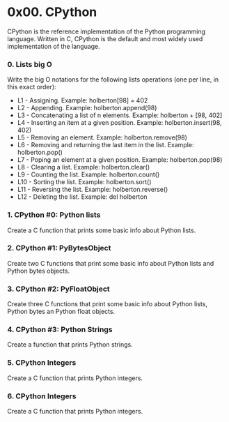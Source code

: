# 0x00. CPython
CPython is the reference implementation of the Python programming language. Written in C, CPython is the default and most widely used implementation of the language.

### 0. Lists big O
Write the big O notations for the following lists operations (one per line, in this exact order):
- L1 - Assigning. Example: holberton[98] = 402
- L2 - Appending. Example: holberton.append(98)
- L3 - Concatenating a list of n elements. Example: holberton + [98, 402]
- L4 - Inserting an item at a given position. Example: holberton.insert(98, 402)
- L5 - Removing an element. Example: holberton.remove(98)
- L6 - Removing and returning the last item in the list. Example: holberton.pop()
- L7 - Poping an element at a given position. Example: holberton.pop(98)
- L8 - Clearing a list. Example: holberton.clear()
- L9 - Counting the list. Example: holberton.count()
- L10 - Sorting the list. Example: holberton.sort()
- L11 - Reversing the list. Example: holberton.reverse()
- L12 - Deleting the list. Example: del holberton

### 1. CPython #0: Python lists
Create a C function that prints some basic info about Python lists.

### 2. CPython #1: PyBytesObject
Create two C functions that print some basic info about Python lists and Python bytes objects.

### 3. CPython #2: PyFloatObject
Create three C functions that print some basic info about Python lists, Python bytes an Python float objects.

### 4. CPython #3: Python Strings
Create a function that prints Python strings.

### 5. CPython Integers
Create a C function that prints Python integers.

### 6. CPython Integers
Create a C function that prints Python integers.
